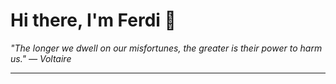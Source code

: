 <h1>Hi there, I'm Ferdi 👋</h1>

<p><em>
  "The longer we dwell on our misfortunes, the greater is their power to harm us." — Voltaire
</em></p>

---
